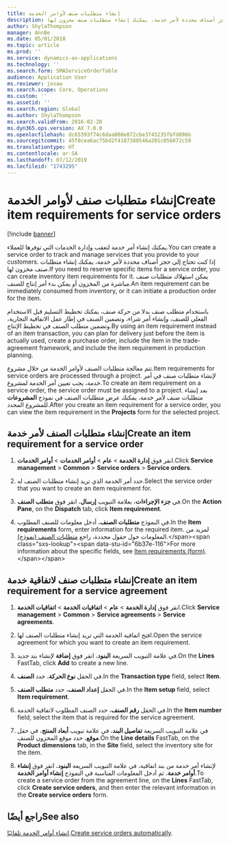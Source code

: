 ```yaml
---
title: إنشاء متطلبات صنف لأوامر الخدمة
description: إذا كنت تحتاج إلى حجز أصناف محددة لأمر خدمة، يمكنك إنشاء متطلبات صنف مخزون لها.
author: ShylaThompson
manager: AnnBe
ms.date: 05/01/2018
ms.topic: article
ms.prod: ''
ms.service: dynamics-ax-applications
ms.technology: ''
ms.search.form: SMAServiceOrderTable
audience: Application User
ms.reviewer: josaw
ms.search.scope: Core, Operations
ms.custom: ''
ms.assetid: ''
ms.search.region: Global
ms.author: ShylaThompson
ms.search.validFrom: 2016-02-28
ms.dyn365.ops.version: AX 7.0.0
ms.openlocfilehash: dc65393f74c6daa008e072cbe3745235fbfd896b
ms.sourcegitcommit: 45f8cea6ac75bd2f4187380546a201c056072c59
ms.translationtype: HT
ms.contentlocale: ar-SA
ms.lasthandoff: 07/12/2019
ms.locfileid: "1743295"
---
```

# <a name="create-item-requirements-for-service-orders"></a><span data-ttu-id="6b37e-103">إنشاء متطلبات صنف لأوامر الخدمة</span><span class="sxs-lookup"><span data-stu-id="6b37e-103">Create item requirements for service orders</span></span> 

[!include [banner](../includes/banner.md)]


<span data-ttu-id="6b37e-104">يمكنك إنشاء أمر خدمة لتعقب وإدارة الخدمات التي توفرها للعملاء.</span><span class="sxs-lookup"><span data-stu-id="6b37e-104">You can create a service order to track and manage services that you provide to your customers.</span></span> <span data-ttu-id="6b37e-105">إذا كنت تحتاج إلى حجز أصناف محددة لأمر خدمة، يمكنك إنشاء متطلبات صنف مخزون لها.</span><span class="sxs-lookup"><span data-stu-id="6b37e-105">If you need to reserve specific items for a service order, you can create inventory item requirements for it.</span></span> <span data-ttu-id="6b37e-106">يمكن استهلاك متطلبات صنف مباشرة من المخزون أو يمكن بدء أمر إنتاج للصنف.</span><span class="sxs-lookup"><span data-stu-id="6b37e-106">An item requirement can be immediately consumed from inventory, or it can initiate a production order for the item.</span></span>

<span data-ttu-id="6b37e-107">باستخدام متطلب صنف بدلا من حركة صنف، يمكنك تخطيط التسليم قبل الاستخدام الفعلي للصنف، وإنشاء أمر شراء، وتضمين الصنف في إطار عمل الاتفاقية التجارية، وتضمين متطلب الصنف في تخطيط الإنتاج.</span><span class="sxs-lookup"><span data-stu-id="6b37e-107">By using an item requirement instead of an item transaction, you can plan for delivery just before the item is actually used, create a purchase order, include the item in the trade-agreement framework, and include the item requirement in production planning.</span></span>

<span data-ttu-id="6b37e-108">تتم معالجة متطلبات الصنف لأوامر الخدمة من خلال مشروع.</span><span class="sxs-lookup"><span data-stu-id="6b37e-108">Item requirements for service orders are processed through a project.</span></span> <span data-ttu-id="6b37e-109">لإنشاء متطلبات صنف في أمر خدمة، يجب تعيين أمر الخدمة لمشروع.</span><span class="sxs-lookup"><span data-stu-id="6b37e-109">To create an item requirement on a service order, the service order must be assigned to a project.</span></span> <span data-ttu-id="6b37e-110">بعد إنشاء متطلبات صنف لأمر خدمة، يمكنك عرض متطلبات الصنف في نموذج **المشروعات** للمشروع المحدد.</span><span class="sxs-lookup"><span data-stu-id="6b37e-110">After you create an item requirement for a service order, you can view the item requirement in the **Projects** form for the selected project.</span></span>

## <a name="create-an-item-requirement-for-a-service-order"></a><span data-ttu-id="6b37e-111">إنشاء متطلبات الصنف لأمر خدمة</span><span class="sxs-lookup"><span data-stu-id="6b37e-111">Create an item requirement for a service order</span></span>

1.  <span data-ttu-id="6b37e-112">انقر فوق **إدارة الخدمة** \> **عام** \> **أوامر الخدمات** \> **أوامر الخدمات**.</span><span class="sxs-lookup"><span data-stu-id="6b37e-112">Click **Service management** \> **Common** \> **Service orders** \> **Service orders**.</span></span>

2.  <span data-ttu-id="6b37e-113">حدد أمر الخدمة الذي تريد إنشاء متطلبات الصنف له.</span><span class="sxs-lookup"><span data-stu-id="6b37e-113">Select the service order that you want to create an item requirement for.</span></span>

3.  <span data-ttu-id="6b37e-114">في **جزء الإجراءات**، بعلامة التبويب **إرسال**، انقر فوق **متطلب الصنف**.</span><span class="sxs-lookup"><span data-stu-id="6b37e-114">On the **Action Pane**, on the **Dispatch** tab, click **Item requirement**.</span></span>

4.  <span data-ttu-id="6b37e-115">في النموذج **متطلبات الصنف**، أدخل معلومات للصنف المطلوب.</span><span class="sxs-lookup"><span data-stu-id="6b37e-115">In the **Item requirements** form, enter information for the required item.</span></span> <span data-ttu-id="6b37e-116">لمزيد من المعلومات حول حقول محددة، راجع [متطلبات الصنف (نموذج)](https://technet.microsoft.com/library/aa552021\(v=ax.60\)).</span><span class="sxs-lookup"><span data-stu-id="6b37e-116">For more information about the specific fields, see [Item requirements (form)](https://technet.microsoft.com/library/aa552021\(v=ax.60\)).</span></span>

## <a name="create-an-item-requirement-for-a-service-agreement"></a><span data-ttu-id="6b37e-117">إنشاء متطلبات صنف لاتفاقية خدمة</span><span class="sxs-lookup"><span data-stu-id="6b37e-117">Create an item requirement for a service agreement</span></span>

1.  <span data-ttu-id="6b37e-118">انقر فوق **إدارة الخدمة** \> **عام** \> **اتفاقيات الخدمة‬** \> **اتفاقيات الخدمة‬**.</span><span class="sxs-lookup"><span data-stu-id="6b37e-118">Click **Service management** \> **Common** \> **Service agreements** \> **Service agreements**.</span></span>

2.  <span data-ttu-id="6b37e-119">افتح اتفاقية الخدمة التي تريد إنشاء متطلبات الصنف لها.</span><span class="sxs-lookup"><span data-stu-id="6b37e-119">Open the service agreement for which you want to create an item requirement.</span></span>

3.  <span data-ttu-id="6b37e-120">في علامة التبويب السريعة **البنود**، انقر فوق **إضافة** لإنشاء بند جديد.</span><span class="sxs-lookup"><span data-stu-id="6b37e-120">On the **Lines** FastTab, click **Add** to create a new line.</span></span>

4.  <span data-ttu-id="6b37e-121"> في الحقل **نوع الحركة**، حدد **الصنف**.</span><span class="sxs-lookup"><span data-stu-id="6b37e-121">In the **Transaction type** field, select **Item**.</span></span>

5.  <span data-ttu-id="6b37e-122">في الحقل **إعداد الصنف**، حدد **متطلب الصنف**.</span><span class="sxs-lookup"><span data-stu-id="6b37e-122">In the **Item setup** field, select **Item requirement**.</span></span>

6.  <span data-ttu-id="6b37e-123">في الحقل **رقم الصنف**، حدد الصنف المطلوب لاتفاقية الخدمة.</span><span class="sxs-lookup"><span data-stu-id="6b37e-123">In the **Item number** field, select the item that is required for the service agreement.</span></span>

7.  <span data-ttu-id="6b37e-124">في علامة التبويب السريعة **تفاصيل البند**، في علامة تبويب **أبعاد المنتج**، في حقل **موقع**، حدد موقع المخزون للصنف.</span><span class="sxs-lookup"><span data-stu-id="6b37e-124">On the **Line details** FastTab, on the **Product dimensions** tab, in the **Site** field, select the inventory site for the item.</span></span>

8.  <span data-ttu-id="6b37e-125">لإنشاء أمر خدمة من بند اتفاقية، في علامة التبويب السريعة **البنود**، انقر فوق **إنشاء أوامر خدمة**، ثم أدخل المعلومات المناسبة في النموذج **إنشاء أوامر الخدمة**.</span><span class="sxs-lookup"><span data-stu-id="6b37e-125">To create a service order from the agreement line, on the **Lines** FastTab, click **Create service orders**, and then enter the relevant information in the **Create service orders** form.</span></span> 


## <a name="see-also"></a><span data-ttu-id="6b37e-126">راجع أيضًا</span><span class="sxs-lookup"><span data-stu-id="6b37e-126">See also</span></span>

<span data-ttu-id="6b37e-127">[إنشاء أوامر الخدمة تلقائيًا](create-service-orders-automatically.md).</span><span class="sxs-lookup"><span data-stu-id="6b37e-127">[Create service orders automatically](create-service-orders-automatically.md).</span></span>

  


